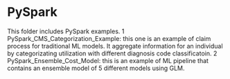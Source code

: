 # PySpark

This folder includes PySpark examples.
1 PySpark_CMS_Categorization_Example: this one is an example of claim process for traditional ML models. 
  It aggregate information for an individual by categorizating utilization with different diagnosis code classificatoin.
2 PySpark_Ensemble_Cost_Model: this is an example of ML pipeline that contains an ensemble model of 5 different models using GLM. 
